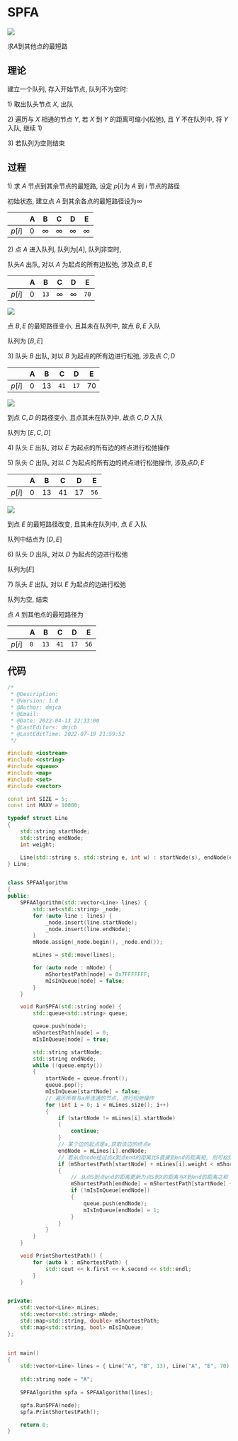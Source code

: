 <!--
 * @Description: 
 * @Version: 1.0
 * @Author: dmjcb
 * @Email:  
 * @Date: 2022-02-13 19:00:24
 * @LastEditors: dmjcb
 * @LastEditTime: 2024-07-06 23:28:05
-->

# SPFA

![](/.imgur/2022-4-4-0152.svg)

求$A$到其他点的最短路

## 理论

建立一个队列, 存入开始节点, 队列不为空时:

$1)$ 取出队头节点 $X$, 出队

$2)$ 遍历与 $X$ 相通的节点 $Y$, 若 $X$ 到 $Y$ 的距离可缩小(松弛), 且 $Y$ 不在队列中, 将 $Y$ 入队, 继续 $1)$

$3)$ 若队列为空则结束

## 过程

$1)$ 求 $A$ 节点到其余节点的最短路, 设定 $p[i]$为 $A$ 到 $i$ 节点的路径

初始状态, 建立点 $A$ 到其余各点的最短路径设为$∞$

|        | A   | B   | C   | D   | E   |
| ------ | --- | --- | --- | --- | --- |
| $p[i]$ | $0$ | $∞$ | $∞$ | $∞$ | $∞$ |

$2)$ 点 $A$ 进入队列, 队列为$[A]$, 队列非空时, 

队头$A$ 出队, 对以 $A$ 为起点的所有边松弛, 涉及点 $B, E$

|        | A   | B    | C   | D   | E    |
| ------ | --- | ---- | --- | --- | ---- |
| $p[i]$ | $0$ | `13` | $∞$ | $∞$ | `70` |

![](/.imgur/2022-4-4-0156.svg)

点 $B, E$ 的最短路径变小, 且其未在队列中, 故点 $B, E$ 入队

队列为 $[B, E]$

$3)$ 队头 $B$ 出队, 对以 $B$ 为起点的所有边进行松弛, 涉及点 $C, D$

|        | A   | B    | C    | D    | E    |
| ------ | --- | ---- | ---- | ---- | ---- |
| $p[i]$ | $0$ | $13$ | `41` | `17` | $70$ |

![](/.imgur/2022-4-4-0158.svg)

到点 $C, D$ 的路径变小, 且点其未在队列中, 故点 $C, D$ 入队

队列为 $[E, C, D]$

$4)$ 队头 $E$ 出队, 对以 $E$ 为起点的所有边的终点进行松弛操作

$5)$ 队头 $C$ 出队, 对以 $C$ 为起点的所有边的终点进行松弛操作, 涉及点$D, E$

|        | A   | B    | C    | D    | E    |
| ------ | --- | ---- | ---- | ---- | ---- |
| $p[i]$ | $0$ | $13$ | $41$ | $17$ | `56` |

![](/.imgur/2022-4-4-0159.svg)

到点 $E$ 的最短路径改变, 且其未在队列中, 点 $E$ 入队

队列中结点为 $[D, E]$

$6)$ 队头 $D$ 出队, 对以 $D$ 为起点的边进行松弛

队列为$[E]$

$7)$ 队头 $E$ 出队, 对以 $E$ 为起点的边进行松弛

队列为空, 结束

点 $A$ 到其他点的最短路径为

|        | A   | B    | C    | D    | E    |
| ------ | --- | ---- | ---- | ---- | ---- |
| $p[i]$ | `0` | `13` | `41` | `17` | `56` |


## 代码

```c++
/*
 * @Description:
 * @Version: 1.0
 * @Author: dmjcb
 * @Email:
 * @Date: 2022-04-13 22:33:00
 * @LastEditors: dmjcb
 * @LastEditTime: 2022-07-19 21:59:52
 */

#include <iostream>
#include <cstring>
#include <queue>
#include <map>
#include <set>
#include <vector>

const int SIZE = 5;
const int MAXV = 10000;

typedef struct Line
{
    std::string startNode;
    std::string endNode;
    int weight;

    Line(std::string s, std::string e, int w) : startNode(s), endNode(e), weight(w) {}
} Line;


class SPFAAlgorithm
{
public:
    SPFAAlgorithm(std::vector<Line> lines) {
        std::set<std::string> _node;
        for (auto line : lines) {
            _node.insert(line.startNode);
            _node.insert(line.endNode);
        }
        mNode.assign(_node.begin(), _node.end());

        mLines = std::move(lines);

        for (auto node : mNode) {
            mShortestPath[node] = 0x7FFFFFFF;
            mIsInQueue[node] = false;
        }
    }

    void RunSPFA(std::string node) {
        std::queue<std::string> queue;

        queue.push(node);
        mShortestPath[node] = 0;
        mIsInQueue[node] = true;

        std::string startNode;
        std::string endNode;
        while (!queue.empty())
        {
            startNode = queue.front();
            queue.pop();
            mIsInQueue[startNode] = false;
            // 遍历所有与a所连通的节点, 进行松弛操作
            for (int i = 0; i < mLines.size(); i++)
            {
                if (startNode != mLines[i].startNode)
                {
                    continue;
                }
                // 某个边的起点是a,获取该边的终点e
                endNode = mLines[i].endNode;
                // 若从点node经过点x到点end的距离比S直接到end的距离短, 则可松弛
                if (mShortestPath[startNode] + mLines[i].weight < mShortestPath[endNode])
                {
                    // 从点S到点end的距离更新为点S到X的距离与X到end的距离之和
                    mShortestPath[endNode] = mShortestPath[startNode] + mLines[i].weight;
                    if (!mIsInQueue[endNode])
                    {
                        queue.push(endNode);
                        mIsInQueue[endNode] = 1;
                    }
                }
            }
        }
    }

    void PrintShortestPath() {
        for (auto k : mShortestPath) {
            std::cout << k.first << k.second << std::endl;
        }
    }


private:
    std::vector<Line> mLines;
    std::vector<std::string> mNode;
    std::map<std::string, double> mShortestPath;
    std::map<std::string, bool> mIsInQueue;
};


int main()
{
    std::vector<Line> lines = { Line("A", "B", 13), Line("A", "E", 70), Line("B", "D", 4), Line("B", "C", 28), Line("C", "D", 23), Line("C", "E", 15) };
    
    std::string node = "A";
    
    SPFAAlgorithm spfa = SPFAAlgorithm(lines);

    spfa.RunSPFA(node);
    spfa.PrintShortestPath();

    return 0;
}
```
